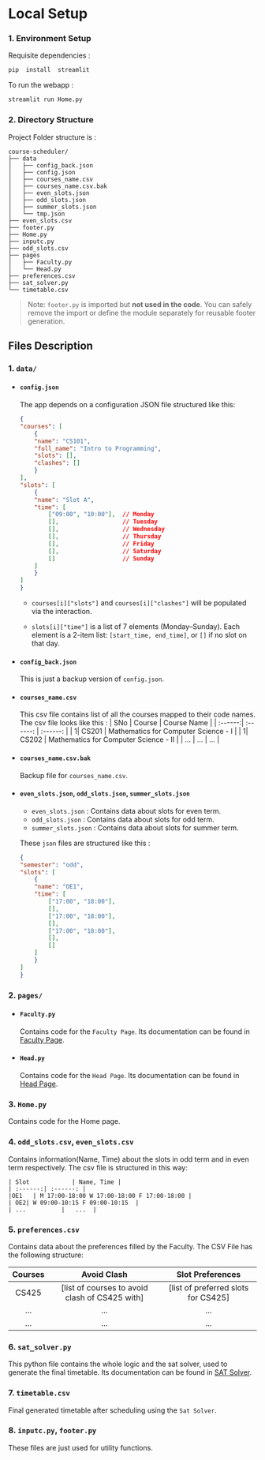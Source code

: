 # Local Setup

### 1. Environment Setup
Requisite dependencies :
```bash
pip  install  streamlit
```

To run the webapp : 
```bash
streamlit run Home.py
```

### 2. Directory Structure
Project Folder structure is :
```
course-scheduler/
├── data
│   ├── config_back.json
│   ├── config.json
│   ├── courses_name.csv
│   ├── courses_name.csv.bak
│   ├── even_slots.json
│   ├── odd_slots.json
│   ├── summer_slots.json
│   └── tmp.json
├── even_slots.csv
├── footer.py
├── Home.py
├── inputc.py
├── odd_slots.csv
├── pages
│   ├── Faculty.py
│   └── Head.py
├── preferences.csv
├── sat_solver.py
└── timetable.csv
```

  

> Note: `footer.py` is imported but **not used in the code**. You can safely remove the import or define the module separately for reusable footer generation.
  

## Files Description
### 1. `data/`
- #### `config.json`
    The app depends on a configuration JSON file structured like this:
    ```json
    {
    "courses": [
        {
        "name": "CS101",
        "full_name": "Intro to Programming",
        "slots": [],
        "clashes": []
        }
    ],
    "slots": [
        {
        "name": "Slot A",
        "time": [
            ["09:00", "10:00"],  // Monday
            [],                  // Tuesday
            [],                  // Wednesday
            [],                  // Thursday
            [],                  // Friday
            [],                  // Saturday
            []                   // Sunday
        ]
        }
    ]
    }
    ```

    -  `courses[i]["slots"]` and `courses[i]["clashes"]` will be populated via the interaction.

    -  `slots[i]["time"]` is a list of 7 elements (Monday–Sunday). Each element is a 2-item list: `[start_time, end_time]`, or `[]` if no slot on that day.

- #### `config_back.json`
    This is just a backup version of `config.json`.

- #### `courses_name.csv`
    This csv file contains list of all the courses mapped to their code names.
    The csv file looks like this : 
    | SNo             | Course | Course Name |
    | :------:| :------: | :------: |
    | 1|   CS201   | Mathematics for Computer Science - I |
    | 1|   CS202   | Mathematics for Computer Science - II |
    | ...          |   ...  | ... |

- #### `courses_name.csv.bak`
    Backup file for `courses_name.csv`.
- #### `even_slots.json`, `odd_slots.json`, `summer_slots.json`
    - `even_slots.json` : Contains data about slots for even term.
    - `odd_slots.json` : Contains data about slots for odd term.
    - `summer_slots.json` : Contains data about slots for summer term.

    These `json` files are structured like this : 
    ```json
    {
    "semester": "odd",
    "slots": [
        {
        "name": "OE1",
        "time": [
            ["17:00", "18:00"],
            [],
            ["17:00", "18:00"],
            [],
            ["17:00", "18:00"],
            [],
            []
        ]
        }
    ]
    }
    ```

### 2. `pages/`
- #### `Faculty.py`
    Contains code for the `Faculty Page`.
    Its documentation can be found in [Faculty Page](Interface/Faculty%20Page.md).
- #### `Head.py`
    Contains code for the `Head Page`. Its documentation can be found in [Head Page](Interface/Head%20Page.md).

### 3. `Home.py`
Contains code for the Home page.

### 4. `odd_slots.csv`, `even_slots.csv`
Contains information(Name, Time) about the slots in odd term and in even term respectively.
The csv file is structured in this way:

    | Slot            | Name, Time |
    | :------:| :------: |
    |OE1   | M 17:00-18:00 W 17:00-18:00 F 17:00-18:00 |
    | OE2| W 09:00-10:15 F 09:00-10:15  |
    | ...          |   ...  |

### 5. `preferences.csv`
Contains data about the preferences filled by the Faculty.
The CSV File has the following structure:

| Courses             | Avoid Clash | Slot Preferences |
| :------:| :------: | :------: |
| CS425|   [list of courses to avoid clash of CS425 with]   | [list of preferred slots for CS425] |
| ...          |   ...  | ... |
| ...    |  ...  | ... |

### 6. `sat_solver.py`
This python file contains the whole logic and the sat solver, used to generate the final timetable. Its documentation can be found in [SAT Solver](SAT%20Solver/SAT%20Solver.md).

### 7. `timetable.csv`
Final generated timetable after scheduling using the `Sat Solver`.

### 8. `inputc.py`, `footer.py`
These files are just used for utility functions.